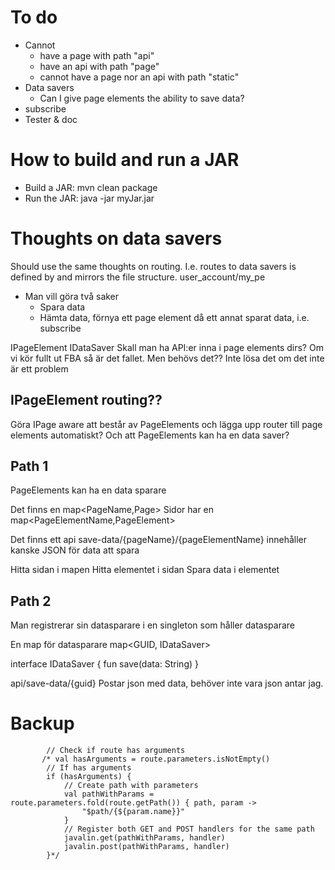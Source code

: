 
# To do
- Cannot 
  - have a page with path "api"
  - have an api with path "page"
  - cannot have a page nor an api with path "static"
- Data savers
  - Can I give page elements the ability to save data? 
- subscribe
- Tester & doc

# How to build and run a JAR
- Build a JAR: mvn clean package 
- Run the JAR: java -jar myJar.jar


# Thoughts on data savers
Should use the same thoughts on routing. I.e. routes to data savers
is defined by and mirrors the file structure.
user_account/my_pe
- Man vill göra två saker
  - Spara data
  - Hämta data, förnya ett page element då ett annat sparat data, i.e. subscribe

IPageElement
IDataSaver
Skall man ha API:er inna i page elements dirs?
  Om vi kör fullt ut FBA så är det fallet. Men behövs det??
     Inte lösa det om det inte är ett problem 

## IPageElement routing??
Göra IPage aware att består av PageElements och lägga upp router till page elements automatiskt?
Och att PageElements kan ha en data saver?

## Path 1
PageElements kan ha en data sparare

Det finns en map<PageName,Page>
Sidor har en map<PageElementName,PageElement>

Det finns ett api save-data/{pageName}/{pageElementName}
innehåller kanske JSON för data att spara

Hitta sidan i mapen
Hitta elementet i sidan
Spara data i elementet


## Path 2

Man registrerar sin datasparare i en singleton som håller datasparare

En map för datasparare
map<GUID, IDataSaver>

interface IDataSaver {
fun save(data: String)
}

api/save-data/{guid}
Postar json med data, behöver inte vara json antar jag.



# Backup
            // Check if route has arguments
           /* val hasArguments = route.parameters.isNotEmpty()
            // If has arguments
            if (hasArguments) {
                // Create path with parameters
                val pathWithParams = route.parameters.fold(route.getPath()) { path, param ->
                    "$path/{${param.name}}"
                }
                // Register both GET and POST handlers for the same path
                javalin.get(pathWithParams, handler)
                javalin.post(pathWithParams, handler)
            }*/